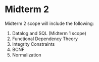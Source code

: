 # Midterm 2

Midterm 2 scope will include the following:
   1. Datalog and SQL (Midterm 1 scope)
   2. Functional Dependency Theory
   3. Integrity Constraints
   4. BCNF
   5. Normalization